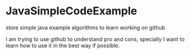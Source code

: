 # JavaSimpleCodeExample
store simple java example algorithms to learn working on github

I am trying to use github to understand pro and cons, specially I want to learn how to use it in the best way if possible.
